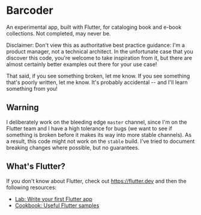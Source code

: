 # Barcoder

An experimental app, built with Flutter, for cataloging book and e-book
collections. Not completed, may never be. 

Disclaimer: Don't view this as authoritative best practice guidance: I'm a
product manager, not a technical architect. In the unfortunate case that you
discover this code, you're welcome to take inspiration from it, but there are
almost certainly better examples out there for your use case!

That said, if you see something broken, let me know. If you see something that's
poorly written, let me know. It's probably accidental -- and I'll learn
something from you!

## Warning

I deliberately work on the bleeding edge `master` channel, since I'm on the
Flutter team and I have a high tolerance for bugs (we want to see if something
is broken before it makes its way into more stable channels). As a result, this
code might not work on the `stable` build. I've tried to document breaking
changes where possible, but no guarantees.

## What's Flutter?

If you don't know about Flutter, check out https://flutter.dev and then the
following resources:

- [Lab: Write your first Flutter app](https://flutter.dev/docs/get-started/codelab)
- [Cookbook: Useful Flutter samples](https://flutter.dev/docs/cookbook)
